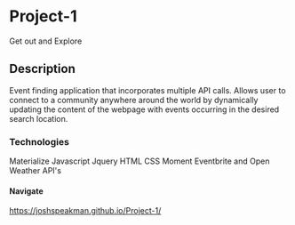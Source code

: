 # Project-1
Get out and Explore

## Description
Event finding application that incorporates multiple API calls. Allows user to connect to a community anywhere around the world by dynamically updating the content of the webpage with events occurring in the desired search location.

### Technologies
Materialize
Javascript
Jquery
HTML
CSS
Moment
Eventbrite and Open Weather API's

#### Navigate
https://joshspeakman.github.io/Project-1/


